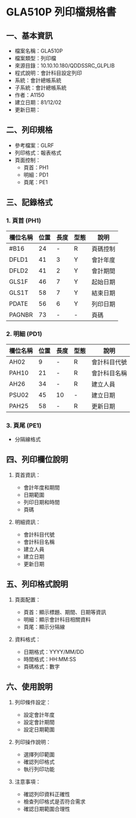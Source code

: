 # GLA510P 列印檔規格書

## 一、基本資訊
- 檔案名稱：GLA510P
- 檔案類型：列印檔
- 來源目錄：10.10.10.180/QDDSSRC_GLPLIB
- 程式說明：會計科目設定列印
- 系統：會計總帳系統
- 子系統：會計總帳系統
- 作者：A1150
- 建立日期：81/12/02
- 更新日期：

## 二、列印規格
- 參考檔案：GLRF
- 列印格式：報表格式
- 頁面控制：
  - 頁首：PH1
  - 明細：PD1
  - 頁尾：PE1

## 三、記錄格式

### 1. 頁首 (PH1)
| 欄位名稱 | 位置 | 長度 | 型態 | 說明 |
|---------|------|------|------|------|
| #B16 | 24 | - | R | 頁碼控制 |
| DFLD1 | 41 | 3 | Y | 會計年度 |
| DFLD2 | 41 | 2 | Y | 會計期間 |
| GLS1F | 46 | 7 | Y | 起始日期 |
| GLS1T | 58 | 7 | Y | 結束日期 |
| PDATE | 56 | 6 | Y | 列印日期 |
| PAGNBR | 73 | - | - | 頁碼 |

### 2. 明細 (PD1)
| 欄位名稱 | 位置 | 長度 | 型態 | 說明 |
|---------|------|------|------|------|
| AH02 | 9 | - | R | 會計科目代號 |
| PAH10 | 21 | - | R | 會計科目名稱 |
| AH26 | 34 | - | R | 建立人員 |
| PSU02 | 45 | 10 | - | 建立日期 |
| PAH25 | 58 | - | R | 更新日期 |

### 3. 頁尾 (PE1)
- 分隔線格式

## 四、列印欄位說明
1. 頁首資訊：
   - 會計年度和期間
   - 日期範圍
   - 列印日期和時間
   - 頁碼

2. 明細資訊：
   - 會計科目代號
   - 會計科目名稱
   - 建立人員
   - 建立日期
   - 更新日期

## 五、列印格式說明
1. 頁面配置：
   - 頁首：顯示標題、期間、日期等資訊
   - 明細：顯示會計科目相關資料
   - 頁尾：顯示分隔線

2. 資料格式：
   - 日期格式：YYYY/MM/DD
   - 時間格式：HH:MM:SS
   - 頁碼格式：數字

## 六、使用說明
1. 列印條件設定：
   - 設定會計年度
   - 設定會計期間
   - 設定日期範圍

2. 列印操作說明：
   - 選擇列印範圍
   - 確認列印格式
   - 執行列印功能

3. 注意事項：
   - 確認列印資料正確性
   - 檢查列印格式是否符合需求
   - 確認日期範圍合理性 